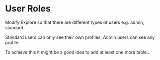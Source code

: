 # User Roles

Modify Explore so that there are different types of users e.g. admin, standard.

Standard users can only see their own profiles, Admin users can see any profile.

To achieve this it might be a good idea to add at least one more table...